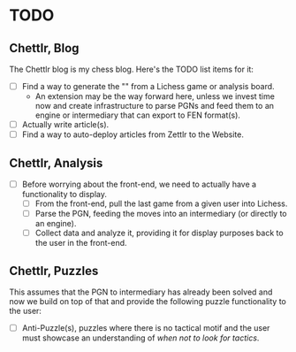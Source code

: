 # TODO

## Chettlr, Blog

The Chettlr blog is my chess blog. Here's the TODO list items for it:

- [ ] Find a way to generate the "<chess-carousels>" from a Lichess game or analysis board.
  - An extension may be the way forward here, unless we invest time now and create infrastructure to parse PGNs and feed them to an engine or intermediary that can export to FEN format(s).
- [ ] Actually write article(s).
- [ ] Find a way to auto-deploy articles from Zettlr to the Website.

## Chettlr, Analysis 

- [ ] Before worrying about the front-end, we need to actually have a functionality to display.
    - [ ] From the front-end, pull the last game from a given user into Lichess.
    - [ ] Parse the PGN, feeding the moves into an intermediary (or directly to an engine).
    - [ ] Collect data and analyze it, providing it for display purposes back to the user in the front-end.

## Chettlr, Puzzles

This assumes that the PGN to intermediary has already been solved and now we build on top of that and provide the following puzzle functionality to the user:

- [ ] Anti-Puzzle(s), puzzles where there is no tactical motif and the user must showcase an understanding of _when not to look for tactics_.